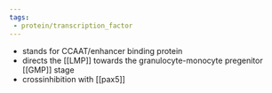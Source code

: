 ```yaml
---
tags:
 - protein/transcription_factor
---
```

- stands for CCAAT/enhancer binding protein
- directs the [[LMP]] towards the granulocyte-monocyte pregenitor [[GMP]] stage
- crossinhibition with [[pax5]]
